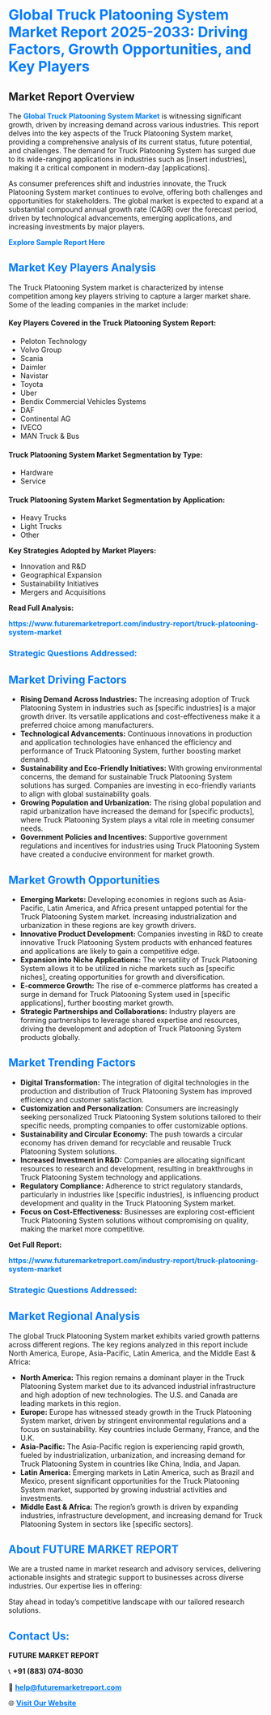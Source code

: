 <h1 style="color: #007BFF;">Global Truck Platooning System Market Report 2025-2033: Driving Factors, Growth Opportunities, and Key Players</h1>

<section id="overview">
<h2>Market Report Overview</h2>
<p>The <a href="https://www.futuremarketreport.com/industry-report/truck-platooning-system-market" style="color: #007BFF; text-decoration: none;"><strong>Global Truck Platooning System Market</strong></a> is witnessing significant growth, driven by increasing demand across various industries. This report delves into the key aspects of the Truck Platooning System market, providing a comprehensive analysis of its current status, future potential, and challenges. The demand for Truck Platooning System has surged due to its wide-ranging applications in industries such as [insert industries], making it a critical component in modern-day [applications].</p>
<p>As consumer preferences shift and industries innovate, the Truck Platooning System market continues to evolve, offering both challenges and opportunities for stakeholders. The global market is expected to expand at a substantial compound annual growth rate (CAGR) over the forecast period, driven by technological advancements, emerging applications, and increasing investments by major players.</p>
</section>

<section id="overview">
<p><a href="https://www.futuremarketreport.com/request-sample/reportId=86885" style="color: #007BFF; text-decoration: none;"><strong>Explore Sample Report Here</strong></a></p>
</section>

<section id="key-players">
<h2 style="color: #007BFF;">Market Key Players Analysis</h2>
<p>The Truck Platooning System market is characterized by intense competition among key players striving to capture a larger market share. Some of the leading companies in the market include:</p>
<h4>Key Players Covered in the Truck Platooning System Report:</h4>
<ul><li>Peloton Technology</li><li>Volvo Group</li><li>Scania</li><li>Daimler</li><li>Navistar</li><li>Toyota</li><li>Uber</li><li>Bendix Commercial Vehicles Systems</li><li>DAF</li><li>Continental AG</li><li>IVECO</li><li>MAN Truck &amp; Bus</li></ul>
<h4>Truck Platooning System Market Segmentation by Type:</h4>
<ul><li>Hardware</li><li>Service</li></ul>

<h4>Truck Platooning System Market Segmentation by Application:</h4>
<ul><li>Heavy Trucks</li><li>Light Trucks</li><li>Other</li></ul>
<p><strong>Key Strategies Adopted by Market Players:</strong></p>
<ul>
<li>Innovation and R&D</li>
<li>Geographical Expansion</li>
<li>Sustainability Initiatives</li>
<li>Mergers and Acquisitions</li>
</ul>
</section>

<section>
<p><strong>Read Full Analysis: </strong></p><a href="https://www.futuremarketreport.com/industry-report/truck-platooning-system-market" style="color: #007BFF; text-decoration: none;"><strong>https://www.futuremarketreport.com/industry-report/truck-platooning-system-market</strong></a>
<h3 style="color: #007BFF;">Strategic Questions Addressed:</h3>
</section>

<section id="driving-factors">
<h2 style="color: #007BFF;">Market Driving Factors</h2>
<ul>
<li><strong>Rising Demand Across Industries:</strong> The increasing adoption of Truck Platooning System in industries such as [specific industries] is a major growth driver. Its versatile applications and cost-effectiveness make it a preferred choice among manufacturers.</li>
<li><strong>Technological Advancements:</strong> Continuous innovations in production and application technologies have enhanced the efficiency and performance of Truck Platooning System, further boosting market demand.</li>
<li><strong>Sustainability and Eco-Friendly Initiatives:</strong> With growing environmental concerns, the demand for sustainable Truck Platooning System solutions has surged. Companies are investing in eco-friendly variants to align with global sustainability goals.</li>
<li><strong>Growing Population and Urbanization:</strong> The rising global population and rapid urbanization have increased the demand for [specific products], where Truck Platooning System plays a vital role in meeting consumer needs.</li>
<li><strong>Government Policies and Incentives:</strong> Supportive government regulations and incentives for industries using Truck Platooning System have created a conducive environment for market growth.</li>
</ul>
</section>

<section id="growth-opportunities">
<h2 style="color: #007BFF;">Market Growth Opportunities</h2>
<ul>
<li><strong>Emerging Markets:</strong> Developing economies in regions such as Asia-Pacific, Latin America, and Africa present untapped potential for the Truck Platooning System market. Increasing industrialization and urbanization in these regions are key growth drivers.</li>
<li><strong>Innovative Product Development:</strong> Companies investing in R&D to create innovative Truck Platooning System products with enhanced features and applications are likely to gain a competitive edge.</li>
<li><strong>Expansion into Niche Applications:</strong> The versatility of Truck Platooning System allows it to be utilized in niche markets such as [specific niches], creating opportunities for growth and diversification.</li>
<li><strong>E-commerce Growth:</strong> The rise of e-commerce platforms has created a surge in demand for Truck Platooning System used in [specific applications], further boosting market growth.</li>
<li><strong>Strategic Partnerships and Collaborations:</strong> Industry players are forming partnerships to leverage shared expertise and resources, driving the development and adoption of Truck Platooning System products globally.</li>
</ul>
</section>

<section id="trending-factors">
<h2 style="color: #007BFF;">Market Trending Factors</h2>
<ul>
<li><strong>Digital Transformation:</strong> The integration of digital technologies in the production and distribution of Truck Platooning System has improved efficiency and customer satisfaction.</li>
<li><strong>Customization and Personalization:</strong> Consumers are increasingly seeking personalized Truck Platooning System solutions tailored to their specific needs, prompting companies to offer customizable options.</li>
<li><strong>Sustainability and Circular Economy:</strong> The push towards a circular economy has driven demand for recyclable and reusable Truck Platooning System solutions.</li>
<li><strong>Increased Investment in R&D:</strong> Companies are allocating significant resources to research and development, resulting in breakthroughs in Truck Platooning System technology and applications.</li>
<li><strong>Regulatory Compliance:</strong> Adherence to strict regulatory standards, particularly in industries like [specific industries], is influencing product development and quality in the Truck Platooning System market.</li>
<li><strong>Focus on Cost-Effectiveness:</strong> Businesses are exploring cost-efficient Truck Platooning System solutions without compromising on quality, making the market more competitive.</li>
</ul>
</section>

<section>
<p><strong>Get Full Report: </strong></p><a href="https://www.futuremarketreport.com/industry-report/truck-platooning-system-market" style="color: #007BFF; text-decoration: none;"><strong>https://www.futuremarketreport.com/industry-report/truck-platooning-system-market</strong></a>
<h3 style="color: #007BFF;">Strategic Questions Addressed:</h3>
</section>


<section id="regional-analysis">
<h2 style="color: #007BFF;">Market Regional Analysis</h2>
<p>The global Truck Platooning System market exhibits varied growth patterns across different regions. The key regions analyzed in this report include North America, Europe, Asia-Pacific, Latin America, and the Middle East & Africa:</p>
<ul>
<li><strong>North America:</strong> This region remains a dominant player in the Truck Platooning System market due to its advanced industrial infrastructure and high adoption of new technologies. The U.S. and Canada are leading markets in this region.</li>
<li><strong>Europe:</strong> Europe has witnessed steady growth in the Truck Platooning System market, driven by stringent environmental regulations and a focus on sustainability. Key countries include Germany, France, and the U.K.</li>
<li><strong>Asia-Pacific:</strong> The Asia-Pacific region is experiencing rapid growth, fueled by industrialization, urbanization, and increasing demand for Truck Platooning System in countries like China, India, and Japan.</li>
<li><strong>Latin America:</strong> Emerging markets in Latin America, such as Brazil and Mexico, present significant opportunities for the Truck Platooning System market, supported by growing industrial activities and investments.</li>
<li><strong>Middle East & Africa:</strong> The region’s growth is driven by expanding industries, infrastructure development, and increasing demand for Truck Platooning System in sectors like [specific sectors].</li>
</ul>
</section>

<footer>
<h2 style="color: #007BFF;">About FUTURE MARKET REPORT</h2>
<p>We are a trusted name in market research and advisory services, delivering actionable insights and strategic support to businesses across diverse industries. Our expertise lies in offering:</p>

<p>Stay ahead in today’s competitive landscape with our tailored research solutions.</p>

<h2 style="color: #007BFF;">Contact Us:</h2>
<p><strong>FUTURE MARKET REPORT</strong></p>
<p>📞 <strong>+91 (883) 074-8030</strong></p>
<p>📧 <strong><a href="mailto:help@futuremarketreport.com" style="color: #007BFF;">help@futuremarketreport.com</a></strong></p>
<p>🌐 <strong><a href="https://www.futuremarketreport.com/" style="color: #007BFF;">Visit Our Website</a></strong></p>
</footer>